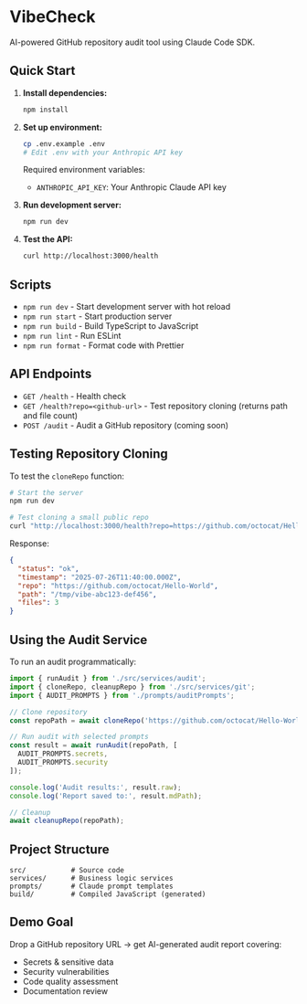 # VibeCheck

AI-powered GitHub repository audit tool using Claude Code SDK.

## Quick Start

1. **Install dependencies:**
   ```bash
   npm install
   ```

2. **Set up environment:**
   ```bash
   cp .env.example .env
   # Edit .env with your Anthropic API key
   ```
   
   Required environment variables:
   - `ANTHROPIC_API_KEY`: Your Anthropic Claude API key

3. **Run development server:**
   ```bash
   npm run dev
   ```

4. **Test the API:**
   ```bash
   curl http://localhost:3000/health
   ```

## Scripts

- `npm run dev` - Start development server with hot reload
- `npm run start` - Start production server
- `npm run build` - Build TypeScript to JavaScript
- `npm run lint` - Run ESLint
- `npm run format` - Format code with Prettier

## API Endpoints

- `GET /health` - Health check
- `GET /health?repo=<github-url>` - Test repository cloning (returns path and file count)
- `POST /audit` - Audit a GitHub repository (coming soon)

## Testing Repository Cloning

To test the `cloneRepo` function:

```bash
# Start the server
npm run dev

# Test cloning a small public repo
curl "http://localhost:3000/health?repo=https://github.com/octocat/Hello-World"
```

Response:
```json
{
  "status": "ok",
  "timestamp": "2025-07-26T11:40:00.000Z",
  "repo": "https://github.com/octocat/Hello-World",
  "path": "/tmp/vibe-abc123-def456",
  "files": 3
}
```

## Using the Audit Service

To run an audit programmatically:

```typescript
import { runAudit } from './src/services/audit';
import { cloneRepo, cleanupRepo } from './src/services/git';
import { AUDIT_PROMPTS } from './prompts/auditPrompts';

// Clone repository
const repoPath = await cloneRepo('https://github.com/octocat/Hello-World');

// Run audit with selected prompts
const result = await runAudit(repoPath, [
  AUDIT_PROMPTS.secrets,
  AUDIT_PROMPTS.security
]);

console.log('Audit results:', result.raw);
console.log('Report saved to:', result.mdPath);

// Cleanup
await cleanupRepo(repoPath);
```

## Project Structure

```
src/           # Source code
services/      # Business logic services
prompts/       # Claude prompt templates
build/         # Compiled JavaScript (generated)
```

## Demo Goal

Drop a GitHub repository URL → get AI-generated audit report covering:
- Secrets & sensitive data
- Security vulnerabilities  
- Code quality assessment
- Documentation review
